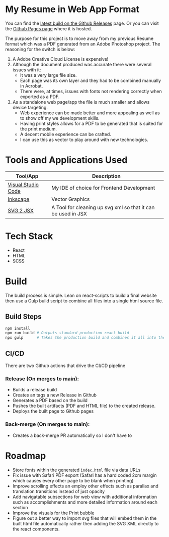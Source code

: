 # My Resume in Web App Format

You can find the [latest build on the Github Releases](https://github.com/bbertrim/resume/releases/latest) page. Or you can visit the [Github Pages page](https://bbertrim.github.io/resume) where it is hosted.

The purpose for this project is to move away from my previous Resume format which was a PDF generated from an Adobe Photoshop project. The reasoning for the switch is below:

1. A Adobe Creative Cloud License is expensive!
2. Although the document produced was accurate there were several issues with it:
    - It was a very large file size.
    - Each page was its own layer and they had to be combined manually in Acrobat.
    - There were, at times, issues with fonts not rendering correctly when exported as a PDF.
3. As a standalone web page/app the file is much smaller and allows device targeting.
    - Web experience can be made better and more appealing as well as to show off my we development skills.
    - Having print styles allows for a PDF to be generated that is suited for the print medium.
    - A decent mobile experience can be crafted.
    - I can use this as vector to play around with new technologies.

# Tools and Applications Used

| Tool/App | Description |
| ---- | ----------- |
| [Visual Studio Code](https://code.visualstudio.com/) | My IDE of choice for Frontend Development |
| [Inkscape](https://inkscape.org/) | Vector Graphics |
| [SVG 2 JSX](https://svg2jsx.com/) | A Tool for cleaning up svg xml so that it can be used in JSX |

# Tech Stack

- React
- HTML
- SCSS

# Build

The build process is simple. Lean on react-scripts to build a final website then use a Gulp build script to combine all files into a single html source file.

## Build Steps

```bash
npm install
npm run build # Outputs standard production react build
npx gulp      # Takes the production build and combines it all into the index.html file
```

## CI/CD

There are two Github actions that drive the CI/CD pipeline

### Release (On merges to main):

- Builds a release build
- Creates an tags a new Release in Github
- Generates a PDF based on the build
- Pushes the built artifacts (PDF and HTML file) to the created release.
- Deploys the built page to Github pages

### Back-merge (On merges to main):

- Creates a back-merge PR automatically so I don't have to

# Roadmap

- Store fonts within the generated `index.html` file via data URLs
- Fix issue with Safari PDF export (Safari has a hard coded 2cm margin which causes every other page to be blank when printing)
- Improve scrolling effects an employ other effects such as parallax and translation transitions instead of just opacity
- Add navigatable subsections for web view with additional information such as accomplishments and more detailed information around each section
- Improve the visuals for the Print bubble
- Figure out a better way to import svg files that will embed them in the built html file automatically rather then adding the SVG XML directly to the react components.
